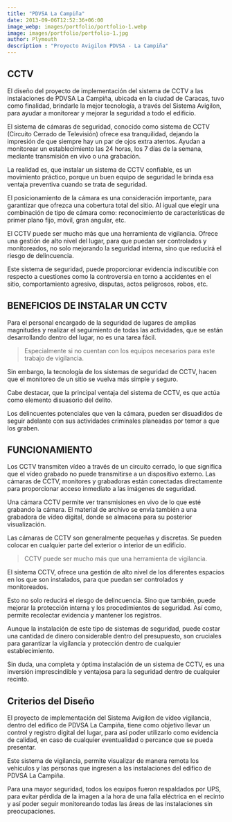 ```yaml
---
title: "PDVSA La Campiña"
date: 2013-09-06T12:52:36+06:00
image_webp: images/portfolio/portfolio-1.webp
image: images/portfolio/portfolio-1.jpg
author: Plymouth
description : "Proyecto Avigilon PDVSA - La Campiña"
---
```



## CCTV

El diseño del proyecto de implementación del sistema de CCTV a las instalaciones de PDVSA La Campiña, ubicada en la ciudad de Caracas, tuvo como finalidad, brindarle la mejor tecnología, a través del Sistema Avigilon, para ayudar a monitorear y mejorar la seguridad a todo el edificio.

El sistema de cámaras de seguridad, conocido como sistema de CCTV (Circuito Cerrado de Televisión) ofrece esa tranquilidad, dejando la impresión de que siempre hay un par de ojos extra atentos.
Ayudan a monitorear un establecimiento las 24 horas, los 7 días de la semana, mediante transmisión en vivo o una grabación.

La realidad es, que instalar un sistema de CCTV confiable, es un movimiento práctico, porque un buen equipo de seguridad le brinda esa ventaja preventiva cuando se trata de seguridad.

El posicionamiento de la cámara es una consideración importante, para garantizar que ofrezca una cobertura total del sitio. Al igual que elegir una combinación de tipo de cámara como: reconocimiento de características de primer plano fijo, móvil, gran angular, etc.

El CCTV puede ser mucho más que una herramienta de vigilancia. Ofrece una gestión de alto nivel del lugar, para que puedan ser controlados y monitoreados, no solo mejorando la seguridad interna, sino que reducirá el riesgo de delincuencia.

Este sistema de seguridad, puede proporcionar evidencia indiscutible con respecto a cuestiones como la controversia en torno a accidentes en el sitio, comportamiento agresivo, disputas, actos peligrosos, robos, etc.

## BENEFICIOS DE INSTALAR UN CCTV

Para el personal encargado de la seguridad de lugares de amplias magnitudes y realizar el seguimiento de todas las actividades, que se están desarrollando dentro del lugar, no es una tarea fácil.

>Especialmente si no cuentan con los equipos necesarios para este trabajo de vigilancia.

Sin embargo, la tecnología de los sistemas de seguridad de CCTV, hacen que el monitoreo de un sitio se vuelva más simple y seguro.

Cabe destacar, que la principal ventaja del sistema de CCTV, es que actúa como elemento disuasorio del delito.

Los delincuentes potenciales que ven la cámara, pueden ser disuadidos de seguir adelante con sus actividades criminales planeadas por temor a que los graben.

## FUNCIONAMIENTO

Los CCTV transmiten vídeo a través de un circuito cerrado, lo que significa que el vídeo grabado no puede transmitirse a un dispositivo externo. Las cámaras de CCTV, monitores y grabadoras están conectadas directamente para proporcionar acceso inmediato a las imágenes de seguridad.

Una cámara CCTV permite ver transmisiones en vivo de lo que esté grabando la cámara. El material de archivo se envía también a una grabadora de vídeo digital, donde se almacena para su posterior visualización.

Las cámaras de CCTV son generalmente pequeñas y discretas. Se pueden colocar en cualquier parte del exterior o interior de un edificio.

>CCTV puede ser mucho más que una herramienta de vigilancia.

El sistema CCTV, ofrece una gestión de alto nivel de los diferentes espacios en los que son instalados, para que puedan ser controlados y monitoreados.

Esto no solo reducirá el riesgo de delincuencia. Sino que también, puede mejorar la protección interna y los procedimientos de seguridad. Así como, permite recolectar evidencia y mantener los registros.

Aunque la instalación de este tipo de sistemas de seguridad, puede costar una cantidad de dinero considerable dentro del presupuesto, son cruciales para garantizar la vigilancia y protección dentro de cualquier establecimiento.

Sin duda, una completa y óptima instalación de un sistema de CCTV, es una inversión imprescindible y ventajosa para la seguridad dentro de cualquier recinto.

## Criterios del Diseño

El proyecto de implementación del Sistema Avigilon de vídeo vigilancia, dentro del edifico de PDVSA La Campiña, tiene como objetivo llevar un control y registro digital del lugar, para así poder utilizarlo como evidencia de calidad, en caso de cualquier eventualidad o percance que se pueda presentar.

Este sistema de vigilancia, permite visualizar de manera remota los vehículos y las personas que ingresen a las instalaciones del edifico de PDVSA La Campiña.

Para una mayor seguridad, todos los equipos fueron respaldados por UPS, para evitar pérdida de la imagen a la hora de una falla eléctrica en el recinto y así poder seguir monitoreando todas las áreas de las instalaciones sin preocupaciones.
